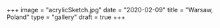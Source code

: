 +++
image = "acrylicSketch.jpg"
date = "2020-02-09"
title = "Warsaw, Poland"
type = "gallery"
draft = true
+++

